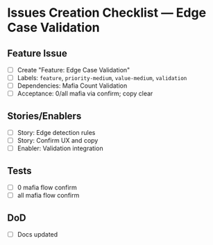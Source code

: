 # Issues Creation Checklist — Edge Case Validation

## Feature Issue
- [ ] Create "Feature: Edge Case Validation"
- [ ] Labels: `feature`, `priority-medium`, `value-medium`, `validation`
- [ ] Dependencies: Mafia Count Validation
- [ ] Acceptance: 0/all mafia via confirm; copy clear

## Stories/Enablers
- [ ] Story: Edge detection rules
- [ ] Story: Confirm UX and copy
- [ ] Enabler: Validation integration

## Tests
- [ ] 0 mafia flow confirm
- [ ] all mafia flow confirm

## DoD
- [ ] Docs updated

